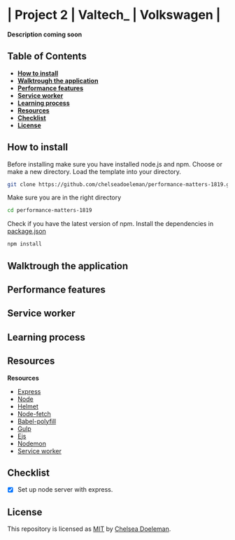 # | Project 2 | Valtech_ | Volkswagen |

**Description coming soon**

## Table of Contents
* **[How to install](#how-to-install)** 
* **[Walktrough the application](#walk-trough-the-application)** 
* **[Performance features](#performance-features)**
* **[Service worker](#service-worker)**
* **[Learning process](#learning-process)**
* **[Resources](#resources)**
* **[Checklist](#checklist)**
* **[License](#license)**

## How to install

Before installing make sure you have installed node.js and npm.
Choose or make a new directory.
Load the template into your directory.

```bash
git clone https://github.com/chelseadoeleman/performance-matters-1819.git
```

Make sure you are in the right directory 
```bash
cd performance-matters-1819
```

Check if you have the latest version of npm.
Install the dependencies in [package.json](./package.json)
```bash
npm install
```

## Walktrough the application


## Performance features


## Service worker


## Learning process


## Resources

**Resources**
* [Express](https://expressjs.com/)
* [Node](https://nodejs.org/en/)
* [Helmet](https://github.com/helmetjs/helmet)
* [Node-fetch](https://www.npmjs.com/package/node-fetch)
* [Babel-polyfill](https://cdnjs.com/libraries/babel-polyfill)
* [Gulp](https://gulpjs.com/)
* [Ejs](https://ejs.co/)
* [Nodemon](https://nodemon.io/)
* [Service worker](https://developers.google.com/web/fundamentals/primers/service-workers/#you_need_https)


## Checklist
- [x] Set up node server with express.

## License
This repository is licensed as [MIT](LICENSE) by [Chelsea Doeleman](https://github.com/chelseadoeleman).
